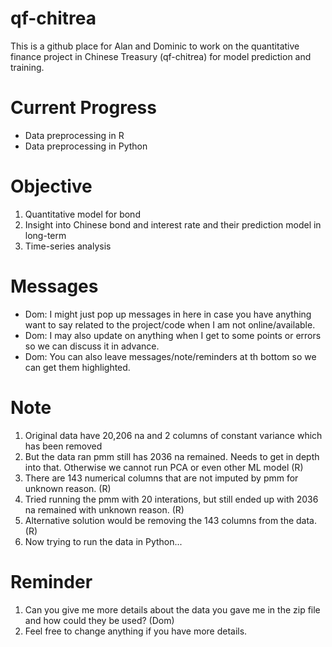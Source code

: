 # qf-chitrea
This is a github place for Alan and Dominic to work on the quantitative finance project in Chinese Treasury (qf-chitrea) for model prediction and training. 

# Current Progress
- Data preprocessing in R
- Data preprocessing in Python

# Objective
1. Quantitative model for bond
2. Insight into Chinese bond and interest rate and their prediction model in long-term
3. Time-series analysis

# Messages
- Dom: I might just pop up messages in here in case you have anything want to say related to the project/code when I am not online/available. 
- Dom: I may also update on anything when I get to some points or errors so we can discuss it in advance. 
- Dom: You can also leave messages/note/reminders at th bottom so we can get them highlighted. 


# Note
1. Original data have 20,206 na and 2 columns of  constant variance which has been removed
2. But the data ran pmm still has 2036 na remained. Needs to get in depth into that. Otherwise we cannot run PCA or even other ML model (R)
3. There are 143 numerical columns that are not imputed by pmm for unknown reason. (R)
4. Tried running the pmm with 20 interations, but still ended up with 2036 na remained with unknown reason. (R)
5. Alternative solution would be removing the 143 columns from the data. (R)
6. Now trying to run the data in Python...


# Reminder
1. Can you give me more details about the data you gave me in the zip file and how could they be used? (Dom)
2. Feel free to change anything if you have more details.
